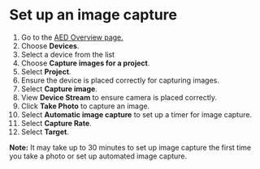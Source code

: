 # Set up an image capture 
1. Go to the [AED Overview page.](https://preview.portal.azure.com/#blade/AzureEdgeDevices/AEDBlade/overview)
1. Choose **Devices**.
1. Select a device from the list
1. Choose **Capture images for a project**.
1. Select **Project**.
1. Ensure the device is placed correctly for capturing images.
1. Select **Capture image**.
1. View **Device Stream** to ensure camera is placed correctly.
1. Click **Take Photo** to capture an image.
1. Select **Automatic image capture** to set up a timer for image capture.
1. Select **Capture Rate**.
1. Select **Target**.

**Note:** It may take up to 30 minutes to set up image capture the first time you take a photo or set up automated image capture. 
